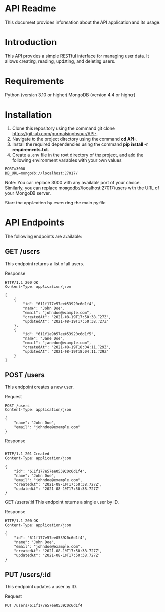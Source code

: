 # **API Readme**
This document provides information about the API application and its usage.

# Introduction
This API provides a simple RESTful interface for managing user data. It allows creating, reading, updating, and deleting users.

# Requirements

Python (version 3.10 or higher)
MongoDB (version 4.4 or higher)

# Installation

1. Clone this repository using the command git clone https://github.com/gurmatsinghsour/API-.
2. Navigate to the project directory using the command **cd API-**.
3. Install the required dependencies using the command **pip install -r requirements.txt**.
4. Create a .env file in the root directory of the project, and add the following environment variables with your own values

```
PORT=3000
DB_URL=mongodb://localhost:27017/
```

Note: You can replace 3000 with any available port of your choice. Similarly, you can replace mongodb://localhost:27017/users with the URL of your MongoDB server.

Start the application by executing the main.py file.

# API Endpoints

The following endpoints are available:

## **GET /users**
This endpoint returns a list of all users.

Response
```
HTTP/1.1 200 OK
Content-Type: application/json

[
    {
        "id": "611f177e57ee053920c6d1f4",
        "name": "John Doe",
        "email": "johndoe@example.com",
        "createdAt": "2021-08-19T17:50:38.727Z",
        "updatedAt": "2021-08-19T17:50:38.727Z"
    },
    {
        "id": "611f1a9b57ee053920c6d1f5",
        "name": "Jane Doe",
        "email": "janedoe@example.com",
        "createdAt": "2021-08-19T18:04:11.729Z",
        "updatedAt": "2021-08-19T18:04:11.729Z"
    }
]
```
## **POST /users**

This endpoint creates a new user.

Request


```
POST /users
Content-Type: application/json

{
    "name": "John Doe",
    "email": "johndoe@example.com"
}

```

Response

```

HTTP/1.1 201 Created
Content-Type: application/json

{
    "id": "611f177e57ee053920c6d1f4",
    "name": "John Doe",
    "email": "johndoe@example.com",
    "createdAt": "2021-08-19T17:50:38.727Z",
    "updatedAt": "2021-08-19T17:50:38.727Z"
}

```
GET /users/:id
This endpoint returns a single user by ID.

Response

```
HTTP/1.1 200 OK
Content-Type: application/json

{
    "id": "611f177e57ee053920c6d1f4",
    "name": "John Doe",
    "email": "johndoe@example.com",
    "createdAt": "2021-08-19T17:50:38.727Z",
    "updatedAt": "2021-08-19T17:50:38.727Z"
}

```

## **PUT /users/:id**
This endpoint updates a user by ID.

Request


```PUT /users/611f177e57ee053920c6d1f4```
